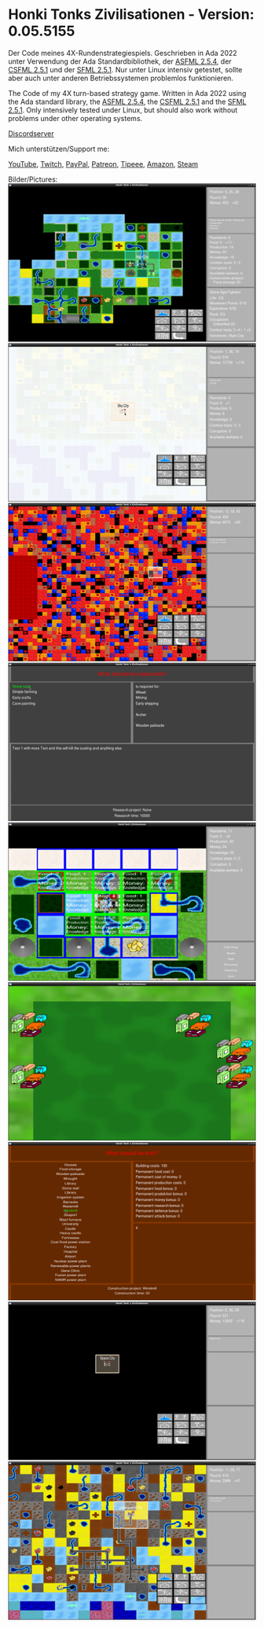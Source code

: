 # Honki Tonks Zivilisationen - Version: 0.05.5155
Der Code meines 4X-Rundenstrategiespiels.
Geschrieben in Ada 2022 unter Verwendung der Ada Standardbibliothek, der [ASFML 2.5.4](https://github.com/mgrojo/ASFML), der [CSFML 2.5.1](https://github.com/SFML/CSFML) und der [SFML 2.5.1](https://github.com/SFML/SFML). Nur unter Linux intensiv getestet, sollte aber auch unter anderen Betriebssystemen problemlos funktionieren.

The Code of my 4X turn-based strategy game.
Written in Ada 2022 using the Ada standard library, the [ASFML 2.5.4](https://github.com/mgrojo/ASFML), the [CSFML 2.5.1](https://github.com/SFML/CSFML) and the [SFML 2.5.1](https://github.com/SFML/SFML). Only intensively tested under Linux, but should also work without problems under other operating systems.

[Discordserver](https://discord.gg/2XCY8WYcqY)

Mich unterstützen/Support me:

[YouTube](https://www.youtube.com/user/tpHonkiTonk), [Twitch](https://www.twitch.tv/tphonkitonk), [PayPal](https://www.paypal.com/paypalme/tpHonkiTonk), [Patreon](https://www.patreon.com/HonkiTonk), [Tipeee](https://www.tipeeestream.com/tphonkitonk/donation), [Amazon](https://www.amazon.de/registry/wishlist/2DNQHH9AI6JGR), [Steam](https://steamcommunity.com/profiles/76561197989126693/wishlist)

Bilder/Pictures:
![Weltkarte/Worldmap](Beispielbilder/Weltkarte-Worldmap.png)
![Himmelstadt/Skycity](Beispielbilder/Himmelsstadt-Skycity.png)
![Planetenkern/Planetcore](Beispielbilder/Planetenkern-Planetcore.png)
![Forschung/Research](Beispielbilder/Forschung-Research.png)
![Stadt/City](Beispielbilder/Stadt-City.png)
![Stadt2/City2](Beispielbilder/Stadt2-City2.png)
![Bauen/Construct](Beispielbilder/Bauen-Construct.png)
![Orbit/Orbit](Beispielbilder/Orbit-Orbit.png)
![Unterirdisch/Underground](Beispielbilder/Unterirdisch-Underground.png)